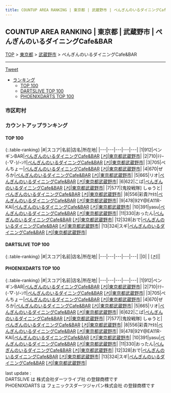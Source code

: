 ```yaml
---
title: COUNTUP AREA RANKING | 東京都 | 武蔵野市 | ぺんぎんのいるダイニングCafe&BAR
---
```

## COUNTUP AREA RANKING | 東京都 | 武蔵野市 | ぺんぎんのいるダイニングCafe&BAR

[TOP](/darts/rank/) > [東京都](/darts/rank/東京都/) > [武蔵野市](/darts/rank/東京都/武蔵野市/) > ぺんぎんのいるダイニングCafe&BAR

___

<a href="https://twitter.com/share?ref_src=twsrc%5Etfw" data-text="COUNTUP AREA RANKING | 東京都武蔵野市ぺんぎんのいるダイニングCafe&BAR" class="twitter-share-button" data-hashtags="DARTSLIVE,PHOENIXDARTS,darts,ダーツ" data-show-count="false">Tweet</a>

* [ランキング](#カウントアップランキング)
    * [TOP 100](#top-100)
    * [DARTSLIVE TOP 100](#dartslive-top-100)
    * [PHOENIXDARTS TOP 100](#phoenixdarts-top-100)

### 市区町村

<ul>

</ul>

### カウントアップランキング

#### TOP 100



{:.table-ranking}
|#|スコア|名前|店名|所在地|
|---|---|---|---|---|
|1|912|<span class="rank-name-pd">ペンギンBAR</span>|<a href="/darts/rank/shops/86407.html">ぺんぎんのいるダイニングCafe&BAR</a> <a href="https://vs.phoenixdarts.com/jp/shop/shopDetailInfo/s_86407?s_seq=86407">[↗]</a>|<a href="/darts/rank/東京都/武蔵野市">東京都武蔵野市</a>|
|2|710|<span class="rank-name-pd">ﾃﾃｰ\(･▽･)/ｰﾝ!!</span>|<a href="/darts/rank/shops/86407.html">ぺんぎんのいるダイニングCafe&BAR</a> <a href="https://vs.phoenixdarts.com/jp/shop/shopDetailInfo/s_86407?s_seq=86407">[↗]</a>|<a href="/darts/rank/東京都/武蔵野市">東京都武蔵野市</a>|
|3|705|<span class="rank-name-pd">ぺんちょー</span>|<a href="/darts/rank/shops/86407.html">ぺんぎんのいるダイニングCafe&BAR</a> <a href="https://vs.phoenixdarts.com/jp/shop/shopDetailInfo/s_86407?s_seq=86407">[↗]</a>|<a href="/darts/rank/東京都/武蔵野市">東京都武蔵野市</a>|
|4|670|<span class="rank-name-pd">ぜろか</span>|<a href="/darts/rank/shops/86407.html">ぺんぎんのいるダイニングCafe&BAR</a> <a href="https://vs.phoenixdarts.com/jp/shop/shopDetailInfo/s_86407?s_seq=86407">[↗]</a>|<a href="/darts/rank/東京都/武蔵野市">東京都武蔵野市</a>|
|5|665|<span class="rank-name-pd">リオ</span>|<a href="/darts/rank/shops/86407.html">ぺんぎんのいるダイニングCafe&BAR</a> <a href="https://vs.phoenixdarts.com/jp/shop/shopDetailInfo/s_86407?s_seq=86407">[↗]</a>|<a href="/darts/rank/東京都/武蔵野市">東京都武蔵野市</a>|
|6|622|<span class="rank-name-pd">こば</span>|<a href="/darts/rank/shops/86407.html">ぺんぎんのいるダイニングCafe&BAR</a> <a href="https://vs.phoenixdarts.com/jp/shop/shopDetailInfo/s_86407?s_seq=86407">[↗]</a>|<a href="/darts/rank/東京都/武蔵野市">東京都武蔵野市</a>|
|7|577|<span class="rank-name-pd">[鬼投戦隊] しゅうと</span>|<a href="/darts/rank/shops/86407.html">ぺんぎんのいるダイニングCafe&BAR</a> <a href="https://vs.phoenixdarts.com/jp/shop/shopDetailInfo/s_86407?s_seq=86407">[↗]</a>|<a href="/darts/rank/東京都/武蔵野市">東京都武蔵野市</a>|
|8|556|<span class="rank-name-pd">彩貴ｱﾔﾀｶ</span>|<a href="/darts/rank/shops/86407.html">ぺんぎんのいるダイニングCafe&BAR</a> <a href="https://vs.phoenixdarts.com/jp/shop/shopDetailInfo/s_86407?s_seq=86407">[↗]</a>|<a href="/darts/rank/東京都/武蔵野市">東京都武蔵野市</a>|
|9|478|<span class="rank-name-pd">92Y@EA11R-KAI</span>|<a href="/darts/rank/shops/86407.html">ぺんぎんのいるダイニングCafe&BAR</a> <a href="https://vs.phoenixdarts.com/jp/shop/shopDetailInfo/s_86407?s_seq=86407">[↗]</a>|<a href="/darts/rank/東京都/武蔵野市">東京都武蔵野市</a>|
|10|391|<span class="rank-name-pd">yasu</span>|<a href="/darts/rank/shops/86407.html">ぺんぎんのいるダイニングCafe&BAR</a> <a href="https://vs.phoenixdarts.com/jp/shop/shopDetailInfo/s_86407?s_seq=86407">[↗]</a>|<a href="/darts/rank/東京都/武蔵野市">東京都武蔵野市</a>|
|11|330|<span class="rank-name-pd">おったん</span>|<a href="/darts/rank/shops/86407.html">ぺんぎんのいるダイニングCafe&BAR</a> <a href="https://vs.phoenixdarts.com/jp/shop/shopDetailInfo/s_86407?s_seq=86407">[↗]</a>|<a href="/darts/rank/東京都/武蔵野市">東京都武蔵野市</a>|
|12|328|<span class="rank-name-pd">おで</span>|<a href="/darts/rank/shops/86407.html">ぺんぎんのいるダイニングCafe&BAR</a> <a href="https://vs.phoenixdarts.com/jp/shop/shopDetailInfo/s_86407?s_seq=86407">[↗]</a>|<a href="/darts/rank/東京都/武蔵野市">東京都武蔵野市</a>|
|13|324|<span class="rank-name-pd">スギ</span>|<a href="/darts/rank/shops/86407.html">ぺんぎんのいるダイニングCafe&BAR</a> <a href="https://vs.phoenixdarts.com/jp/shop/shopDetailInfo/s_86407?s_seq=86407">[↗]</a>|<a href="/darts/rank/東京都/武蔵野市">東京都武蔵野市</a>|


#### DARTSLIVE TOP 100



{:.table-ranking}
|#|スコア|名前|店名|所在地|
|---|---|---|---|---|
||0|<span class="rank-name-dl"> </span>|<a href="/darts/rank/shops/.html"></a> <a href="">[↗]</a>|<a href="/darts/rank//"></a>|


#### PHOENIXDARTS TOP 100



{:.table-ranking}
|#|スコア|名前|店名|所在地|
|---|---|---|---|---|
|1|912|<span class="rank-name-pd">ペンギンBAR</span>|<a href="/darts/rank/shops/86407.html">ぺんぎんのいるダイニングCafe&BAR</a> <a href="https://vs.phoenixdarts.com/jp/shop/shopDetailInfo/s_86407?s_seq=86407">[↗]</a>|<a href="/darts/rank/東京都/武蔵野市">東京都武蔵野市</a>|
|2|710|<span class="rank-name-pd">ﾃﾃｰ\(･▽･)/ｰﾝ!!</span>|<a href="/darts/rank/shops/86407.html">ぺんぎんのいるダイニングCafe&BAR</a> <a href="https://vs.phoenixdarts.com/jp/shop/shopDetailInfo/s_86407?s_seq=86407">[↗]</a>|<a href="/darts/rank/東京都/武蔵野市">東京都武蔵野市</a>|
|3|705|<span class="rank-name-pd">ぺんちょー</span>|<a href="/darts/rank/shops/86407.html">ぺんぎんのいるダイニングCafe&BAR</a> <a href="https://vs.phoenixdarts.com/jp/shop/shopDetailInfo/s_86407?s_seq=86407">[↗]</a>|<a href="/darts/rank/東京都/武蔵野市">東京都武蔵野市</a>|
|4|670|<span class="rank-name-pd">ぜろか</span>|<a href="/darts/rank/shops/86407.html">ぺんぎんのいるダイニングCafe&BAR</a> <a href="https://vs.phoenixdarts.com/jp/shop/shopDetailInfo/s_86407?s_seq=86407">[↗]</a>|<a href="/darts/rank/東京都/武蔵野市">東京都武蔵野市</a>|
|5|665|<span class="rank-name-pd">リオ</span>|<a href="/darts/rank/shops/86407.html">ぺんぎんのいるダイニングCafe&BAR</a> <a href="https://vs.phoenixdarts.com/jp/shop/shopDetailInfo/s_86407?s_seq=86407">[↗]</a>|<a href="/darts/rank/東京都/武蔵野市">東京都武蔵野市</a>|
|6|622|<span class="rank-name-pd">こば</span>|<a href="/darts/rank/shops/86407.html">ぺんぎんのいるダイニングCafe&BAR</a> <a href="https://vs.phoenixdarts.com/jp/shop/shopDetailInfo/s_86407?s_seq=86407">[↗]</a>|<a href="/darts/rank/東京都/武蔵野市">東京都武蔵野市</a>|
|7|577|<span class="rank-name-pd">[鬼投戦隊] しゅうと</span>|<a href="/darts/rank/shops/86407.html">ぺんぎんのいるダイニングCafe&BAR</a> <a href="https://vs.phoenixdarts.com/jp/shop/shopDetailInfo/s_86407?s_seq=86407">[↗]</a>|<a href="/darts/rank/東京都/武蔵野市">東京都武蔵野市</a>|
|8|556|<span class="rank-name-pd">彩貴ｱﾔﾀｶ</span>|<a href="/darts/rank/shops/86407.html">ぺんぎんのいるダイニングCafe&BAR</a> <a href="https://vs.phoenixdarts.com/jp/shop/shopDetailInfo/s_86407?s_seq=86407">[↗]</a>|<a href="/darts/rank/東京都/武蔵野市">東京都武蔵野市</a>|
|9|478|<span class="rank-name-pd">92Y@EA11R-KAI</span>|<a href="/darts/rank/shops/86407.html">ぺんぎんのいるダイニングCafe&BAR</a> <a href="https://vs.phoenixdarts.com/jp/shop/shopDetailInfo/s_86407?s_seq=86407">[↗]</a>|<a href="/darts/rank/東京都/武蔵野市">東京都武蔵野市</a>|
|10|391|<span class="rank-name-pd">yasu</span>|<a href="/darts/rank/shops/86407.html">ぺんぎんのいるダイニングCafe&BAR</a> <a href="https://vs.phoenixdarts.com/jp/shop/shopDetailInfo/s_86407?s_seq=86407">[↗]</a>|<a href="/darts/rank/東京都/武蔵野市">東京都武蔵野市</a>|
|11|330|<span class="rank-name-pd">おったん</span>|<a href="/darts/rank/shops/86407.html">ぺんぎんのいるダイニングCafe&BAR</a> <a href="https://vs.phoenixdarts.com/jp/shop/shopDetailInfo/s_86407?s_seq=86407">[↗]</a>|<a href="/darts/rank/東京都/武蔵野市">東京都武蔵野市</a>|
|12|328|<span class="rank-name-pd">おで</span>|<a href="/darts/rank/shops/86407.html">ぺんぎんのいるダイニングCafe&BAR</a> <a href="https://vs.phoenixdarts.com/jp/shop/shopDetailInfo/s_86407?s_seq=86407">[↗]</a>|<a href="/darts/rank/東京都/武蔵野市">東京都武蔵野市</a>|
|13|324|<span class="rank-name-pd">スギ</span>|<a href="/darts/rank/shops/86407.html">ぺんぎんのいるダイニングCafe&BAR</a> <a href="https://vs.phoenixdarts.com/jp/shop/shopDetailInfo/s_86407?s_seq=86407">[↗]</a>|<a href="/darts/rank/東京都/武蔵野市">東京都武蔵野市</a>|


<div class="footer border-top border-gray-light mt-5 pt-3 text-right text-gray">
    last update : <span style="font-weight: italic" id="foot_last_modified"></span><br />
    DARTSLIVE は 株式会社ダーツライブ社 の登録商標です<br />
    PHOENIXDARTS は フェニックスダーツジャパン株式会社 の登録商標です<br />
</div>

<script src="https://cdnjs.cloudflare.com/ajax/libs/jquery.tablesorter/2.31.3/js/jquery.tablesorter.min.js" integrity="sha512-qzgd5cYSZcosqpzpn7zF2ZId8f/8CHmFKZ8j7mU4OUXTNRd5g+ZHBPsgKEwoqxCtdQvExE5LprwwPAgoicguNg==" crossorigin="anonymous" referrerpolicy="no-referrer"></script>
<link rel="stylesheet" href="https://cdnjs.cloudflare.com/ajax/libs/jquery.tablesorter/2.31.3/css/theme.default.min.css" integrity="sha512-wghhOJkjQX0Lh3NSWvNKeZ0ZpNn+SPVXX1Qyc9OCaogADktxrBiBdKGDoqVUOyhStvMBmJQ8ZdMHiR3wuEq8+w==" crossorigin="anonymous" referrerpolicy="no-referrer" />
<script>
$(function() {
    $(".table-ranking").tablesorter({sortList:[[0, 0]]});
    $("#foot_last_modified").text(formatDate(new Date(document.lastModified), 'yyyy-MM-dd HH:mm:ss'));
});
</script>

<script async src="https://platform.twitter.com/widgets.js" charset="utf-8"></script>